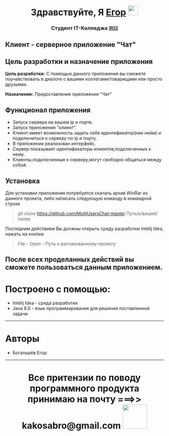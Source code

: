 <h1 align="center">Здравствуйте, Я <a href="https://github.com/Banes228/" target="_blank">Егор</a> 
<img src="https://github.com/blackcater/blackcater/raw/main/images/Hi.gif" height="32"/></h1>
<h3 align="center">Студент IT-Колледжа 🇷🇺</h3>

## Клиент - серверное приложение "Чат"

## Цель разработки и назначение приложения 
**Цель разработки:** С помощью данного приложения вы сможете поучавствовать в диалоге с вашими коллегами/товарищами или просто друзьями.

**Назначение:** Предоставление приложения "Чат"

## Функционал приложения
* Запуск сервера на вашем ip и порте.
* Запуск приложения "клиент".
* Клиент имеет возможность задать себе идентификатор(ник нейм) и подключиться к серверу по ip и порту.
* В приложении реализован интерфейс.
* Сервер показывает идентификаторы клиентов,подключенных к нему.
* Клиенты,подключенные к серверу,могут свободно общаться между собой.
## Установка
Для установки приложения потребуется скачать архив WinRar из данного проекта, либо написать следующую команду в командной строке
> git clone https://github.com/MultiUsersChat-master Путь/к/вашей/папке


Последним действием Вы должны открыть среду разработки Intelij Idea, нажать на кнопки
> File - Open - Путь к распакованному проекту

После всех проделанных действий вы сможете пользоваться данным приложением.
----
# Построено с помощью:
- Intelij Idea - среда разработки
- Java 8.0 - язык программирования для решения поставленной задачи
----
# Авторы
- Богатырёв Егор
----
<h1 align="center">Все притензии по поводу программного продукта принимаю на почту ===>> kakosabro@gmail.com 
<img src="https://github.com/blackcater/blackcater/raw/main/images/logo-deno.svg" height="77"/></h1>

